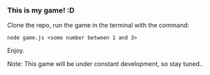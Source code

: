 ### This is my game! :D

Clone the repo, run the game in the terminal with the command:

    node game.js <some number between 1 and 3>

Enjoy.

Note: This game will be under constant development, so stay tuned..
